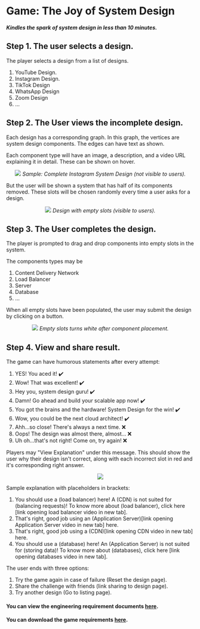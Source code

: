 # Game: The Joy of System Design
___Kindles the spark of system design in less than 10 minutes.___

## Step 1. The user selects a design.

The player selects a design from a list of designs.

1. YouTube Design.
2. Instagram Design.
3. TikTok Design
4. WhatsApp Design
5. Zoom Design
6. …

## Step 2. The User views the incomplete design.

Each design has a corresponding graph. In this graph, the vertices are system design components. The edges can have text as shown.

Each component type will have an image, a description, and a video URL explaining it in detail. These can be shown on hover.
<p align="center">
<img src="https://cdn.interviewready.io/complete%20design%20instagram.png">
            <i>Sample: Complete Instagram System Design (not visible to users).</i>
</p>

But the user will be shown a system that has half of its components removed. These slots will be chosen randomly every time a user asks for a design.

<p align="center">
<img src="https://cdn.interviewready.io/instagram%20design.png">
<i>Design with empty slots (visible to users).</i>
</p>

## Step 3. The User completes the design.

The player is prompted to drag and drop components into empty slots in the system.

The components types may be

1. Content Delivery Network
2. Load Balancer
3. Server
4. Database
5. …

When all empty slots have been populated, the user may submit the design by clicking on a button.

<p align="center">
<img src="https://cdn.interviewready.io/complete%20design%20instagram.png">
                                     <i>Empty slots turns white after component placement.</i>

</p>

## Step 4. View and share result.

The game can have humorous statements after every attempt:

1. YES! You aced it! ✔️
2. Wow! That was excellent! ✔️
3. Hey you, system design guru! ✔️
4. Damn! Go ahead and build your scalable app now! ✔️
5. You got the brains and the hardware! System Design for the win! ✔️
6. Wow, you could be the next cloud architect! ✔️
7. Ahh…so close! There's always a next time. ❌
8. Oops! The design was almost there, almost… ❌
9. Uh oh…that's not right! Come on, try again! ❌

Players may "View Explanation" under this message. This should show the user why their design isn't correct, along with each incorrect slot in red and it's corresponding right answer.

<p align="center">
<img src="https://cdn.interviewready.io/incorrect%20image%20instagram.png">
</p>

Sample explanation with placeholders in brackets:

1. You should use a (load balancer) here! A (CDN) is not suited for (balancing requests)!
   To know more about (load balancer), click here [link opening load balancer video in new tab].
2. That's right, good job using an (Application Server)[link opening Application Server video in new tab] here.
3. That's right, good job using a (CDN)[link opening CDN video in new tab] here.
4. You should use a (database) here! An (Application Server) is not suited for (storing data)!
   To know more about (databases), click here [link opening databases video in new tab].

The user ends with three options:

1. Try the game again in case of failure (Reset the design page). 
2. Share the challenge with friends (link sharing to design page).
3. Try another design (Go to listing page).

#### You can view the engineering requirement documents [here](https://cdn.interviewready.io/Joy+Of+System+Design_+Engineering+Requirements.pdf).

#### You can download the game requirements [here](https://cdn.interviewready.io/The+joy+of+System+Design+-+v2.pdf).
